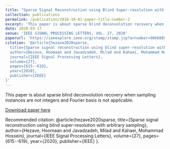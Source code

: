 ```yaml
---
title: "Sparse Signal Reconstruction using Blind Super-resolution with Arbitrary Sampling"
collection: publications
permalink: /publication/2010-10-01-paper-title-number-2
excerpt: 'This paper is about sparse blind deconvolution recovery when sampling instances are not integers and Fourier basis is not applicable.'
date: 2020-03-17
venue: 'IEEE SIGNAL PROCESSING LETTERS, VOL. 27, 2020'
paperurl: 'https://ieeexplore.ieee.org/stamp/stamp.jsp?arnumber=9066889'
citation: '@article{hezave2020sparse,
  title={Sparse signal reconstruction using blind super-resolution with arbitrary sampling},
  author={Hezave, Hoomaan and Javadzadeh, Milad and Kahaei, Mohammad Hossein},
  journal={IEEE Signal Processing Letters},
  volume={27},
  pages={615--619},
  year={2020},
  publisher={IEEE}
}'
---
```

This paper is about sparse blind deconvolution recovery when sampling instances are not integers and Fourier basis is not applicable.

[Download paper here](https://ieeexplore.ieee.org/stamp/stamp.jsp?arnumber=9066889)

Recommended citation: @article{hezave2020sparse,
  title={Sparse signal reconstruction using blind super-resolution with arbitrary sampling},
  author={Hezave, Hoomaan and Javadzadeh, Milad and Kahaei, Mohammad Hossein},
  journal={IEEE Signal Processing Letters},
  volume={27},
  pages={615--619},
  year={2020},
  publisher={IEEE}
}.
